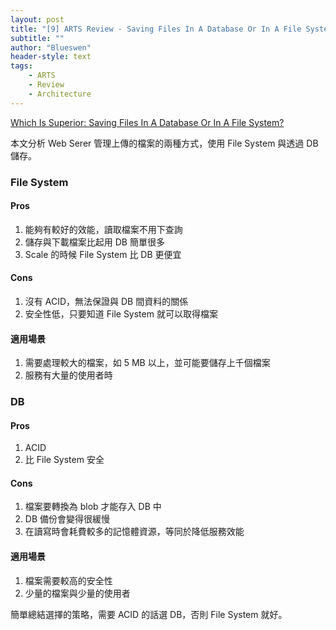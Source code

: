 ```yaml
---
layout: post
title: "[9] ARTS Review - Saving Files In A Database Or In A File System?"
subtitle: ""
author: "Blueswen"
header-style: text
tags:
    - ARTS
    - Review
    - Architecture
---
```


[Which Is Superior: Saving Files In A Database Or In A File System?](https://habiletechnologies.com/blog/better-saving-files-database-file-system/)

本文分析 Web Serer 管理上傳的檔案的兩種方式，使用 File System 與透過 DB 儲存。

### File System

#### Pros

1. 能夠有較好的效能，讀取檔案不用下查詢
2. 儲存與下載檔案比起用 DB 簡單很多
3. Scale 的時候 File System 比 DB 更便宜

#### Cons

1. 沒有 ACID，無法保證與 DB 間資料的關係
2. 安全性低，只要知道 File System 就可以取得檔案

#### 適用場景

1. 需要處理較大的檔案，如 5 MB 以上，並可能要儲存上千個檔案
2. 服務有大量的使用者時

### DB

#### Pros

1. ACID
2. 比 File System 安全

#### Cons

1. 檔案要轉換為 blob 才能存入 DB 中
2. DB 備份會變得很緩慢
3. 在讀寫時會耗費較多的記憶體資源，等同於降低服務效能

#### 適用場景

1. 檔案需要較高的安全性
2. 少量的檔案與少量的使用者

簡單總結選擇的策略，需要 ACID 的話選 DB，否則 File System 就好。
